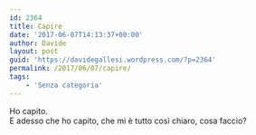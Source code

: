 ```yaml
---
id: 2364
title: Capire
date: '2017-06-07T14:13:37+00:00'
author: Davide
layout: post
guid: 'https://davidegallesi.wordpress.com/?p=2364'
permalink: /2017/06/07/capire/
tags:
    - 'Senza categoria'
---
```


Ho capito.  
E adesso che ho capito, che mi è tutto così chiaro, cosa faccio?